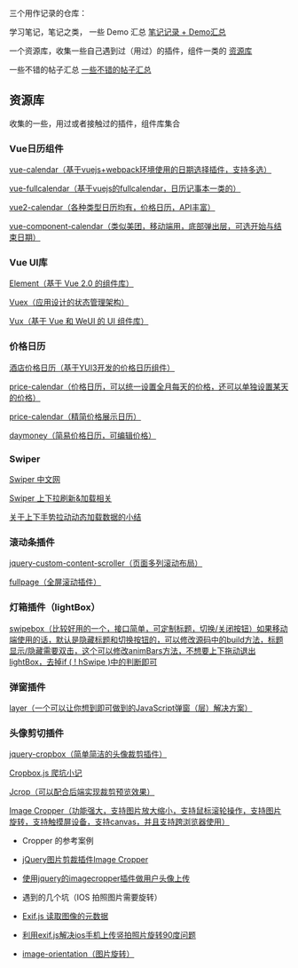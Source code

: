三个用作记录的仓库：

学习笔记，笔记之类， 一些 Demo 汇总 [笔记记录 + Demo汇总](https://github.com/hanekaoru/WebLearningNotes)

一个资源库，收集一些自己遇到过（用过）的插件，组件一类的 [资源库](https://github.com/hanekaoru/Repository)

一些不错的帖子汇总 [一些不错的帖子汇总](https://github.com/hanekaoru/BlogWall)



## 资源库

收集的一些，用过或者接触过的插件，组件库集合




### Vue日历组件
[vue-calendar（基于vuejs+webpack环境使用的日期选择插件，支持多选）](https://github.com/jinzhe/vue-calendar)

[vue-fullcalendar（基于vuejs的fullcalendar，日历记事本一类的）](https://github.com/Wanderxx/vue-fullcalendar)

[vue2-calendar（各种类型日历均有，价格日历，API丰富）](https://github.com/icai/vue2-calendar)

[vue-component-calendar（类似美团，移动端用，底部弹出层，可选开始与结束日期）](https://github.com/Real0n/vue-component-calendar)




### Vue UI库
[Element（基于 Vue 2.0 的组件库）](http://element.eleme.io/#/)

[Vuex（应用设计的状态管理架构）](https://github.com/vuejs/vuex)

[Vux（基于 Vue 和 WeUI 的 UI 组件库）](https://github.com/airyland/vux)




### 价格日历
[酒店价格日历（基于YUI3开发的价格日历组件）](https://github.com/fugm/PriceCalendar)

[price-calendar（价格日历，可以统一设置全月每天的价格，还可以单独设置某天的价格）](https://github.com/wind-stone/price-calendar)

[price-calendar（精简价格展示日历）](https://github.com/liukaijv/price-calendar)

[daymoney（简易价格日历，可编辑价格）](https://github.com/lscho/am-daymoney)




### Swiper

[Swiper 中文网](https://www.baidu.com/link?url=UQoesURrEsUM4NvE5ZacHg9l9hOPja47tWrx2zKUI7EXIdiI3Cx2no0BRbPUxc_x&wd=&eqid=d40002c600051070000000055828360d)

[Swiper 上下拉刷新&加载相关](https://segmentfault.com/q/1010000004357803)

[关于上下手势拉动动态加载数据的小结](http://www.w3cfuns.com/notes/16294/833647b708dc964a54d114825ef20921)




### 滚动条插件
[jquery-custom-content-scroller（页面多列滚动布局）](https://github.com/itmyhome2013/jquery-custom-content-scroller)

[fullpage（全屏滚动插件）](https://github.com/powy1993/fullpage)




### 灯箱插件（lightBox）
[swipebox（比较好用的一个，接口简单，可定制标题，切换/关闭按钮）如果移动端使用的话，默认是隐藏标题和切换按钮的，可以修改源码中的build方法，标题显示/隐藏需要双击，这个可以修改animBars方法，不想要上下拖动退出lightBox，去掉if ( ! hSwipe )中的判断即可](https://github.com/brutaldesign/swipebox)




### 弹窗插件
[layer（一个可以让你想到即可做到的JavaScript弹窗（层）解决方案）](http://layer.layui.com/)




### 头像剪切插件
[jquery-cropbox（简单简洁的头像裁剪插件）](https://github.com/acornejo/jquery-cropbox)

[Cropbox.js 爬坑小记](http://ruby-china.org/topics/25492)

[Jcrop（可以配合后端实现裁剪预览效果）](http://code.ciaoca.com/jquery/jcrop/demo/)

[Image Cropper（功能强大，支持图片放大缩小，支持鼠标滚轮操作，支持图片旋转，支持触摸屏设备，支持canvas，并且支持跨浏览器使用）](http://www.jqcool.net/image-cropper.html)

* Cropper 的参考案例

* [jQuery图片剪裁插件Image Cropper](http://www.jqcool.net/image-cropper.html)

* [使用jquery的imagecropper插件做用户头像上传](http://www.asheep.cn/skill/imagecropper.html)

 * 遇到的几个坑（IOS 拍照图片需要旋转）
  
  * [Exif.js 读取图像的元数据](http://code.ciaoca.com/javascript/exif-js/)
  
  * [利用exif.js解决ios手机上传竖拍照片旋转90度问题](http://blog.csdn.net/linlzk/article/details/48652635)
  
  * [image-orientation（图片旋转）](https://imququ.com/post/how-to-auto-rotate-photo-in-css.html)






